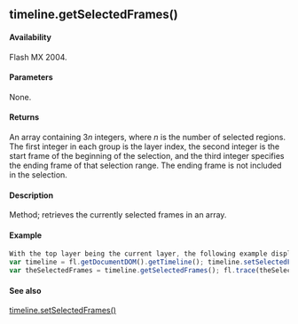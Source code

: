 ## timeline.getSelectedFrames()

#### Availability

Flash MX 2004.

#### Parameters

None.

#### Returns

An array containing 3*n* integers, where *n* is the number of selected regions. The first integer in each group is the layer index, the second integer is the start frame of the beginning of the selection, and the third integer specifies the ending frame of that selection range. The ending frame is not included in the selection.

#### Description

Method; retrieves the currently selected frames in an array.

#### Example

```javascript
With the top layer being the current layer, the following example displays 0,5,10,0,20,25 in the Output panel:
var timeline = fl.getDocumentDOM().getTimeline(); timeline.setSelectedFrames(5,10); timeline.setSelectedFrames(20,25,false);
var theSelectedFrames = timeline.getSelectedFrames(); fl.trace(theSelectedFrames);

```
#### See also

[timeline.setSelectedFrames()](#!AdobeDocs/developers-animatesdk-docs/test/Timeline_object/timeli46.md)

